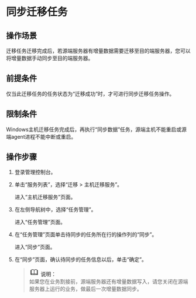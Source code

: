 # 同步迁移任务<a name="sms_03_0011"></a>

## 操作场景<a name="section1566111211466"></a>

迁移任务迁移完成后，若源端服务器有增量数据需要迁移至目的端服务器，您可以将增量数据手动同步至目的端服务器。

## 前提条件<a name="section1296218137169"></a>

仅当此迁移任务的任务状态为“迁移成功”时，才可进行同步迁移任务操作。

## 限制条件<a name="section942151125917"></a>

Windows主机迁移任务完成后，再执行“同步数据”任务，源端主机不能重启或源端agent进程不能中断或重启。

## 操作步骤<a name="section8920141595719"></a>

1.  登录管理控制台。
2.  单击“服务列表”，选择“迁移 \> 主机迁移服务”。

    进入“主机迁移服务”页面。

3.  在左侧导航树中，选择“任务管理”。

    进入“任务管理”页面。

4.  在“任务管理”页面单击待同步的任务所在行的操作列的“同步”。

    进入“同步”页面。

5.  在“同步”页面，确认待同步的任务信息以后，单击“确定”。

    >![](public_sys-resources/icon-note.gif) **说明：**   
    >如果您在业务割接前，源端服务器还有增量数据写入，请您关闭在源端服务器上运行的业务，做最后一次增量数据同步。  



